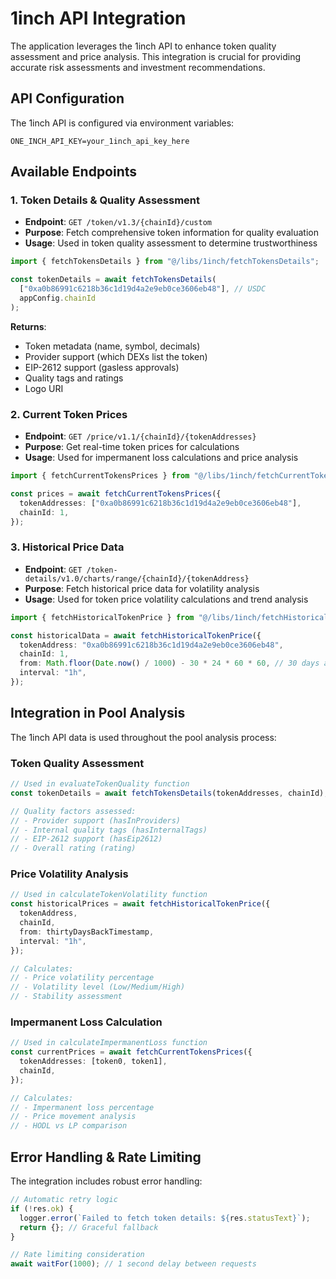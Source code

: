 # 1inch API Integration

The application leverages the 1inch API to enhance token quality assessment and price analysis. This integration is crucial for providing accurate risk assessments and investment recommendations.

## API Configuration

The 1inch API is configured via environment variables:

```env
ONE_INCH_API_KEY=your_1inch_api_key_here
```

## Available Endpoints

### 1. Token Details & Quality Assessment

- **Endpoint**: `GET /token/v1.3/{chainId}/custom`
- **Purpose**: Fetch comprehensive token information for quality evaluation
- **Usage**: Used in token quality assessment to determine trustworthiness

```typescript
import { fetchTokensDetails } from "@/libs/1inch/fetchTokensDetails";

const tokenDetails = await fetchTokensDetails(
  ["0xa0b86991c6218b36c1d19d4a2e9eb0ce3606eb48"], // USDC
  appConfig.chainId
);
```

**Returns**:

- Token metadata (name, symbol, decimals)
- Provider support (which DEXs list the token)
- EIP-2612 support (gasless approvals)
- Quality tags and ratings
- Logo URI

### 2. Current Token Prices

- **Endpoint**: `GET /price/v1.1/{chainId}/{tokenAddresses}`
- **Purpose**: Get real-time token prices for calculations
- **Usage**: Used for impermanent loss calculations and price analysis

```typescript
import { fetchCurrentTokensPrices } from "@/libs/1inch/fetchCurrentTokensPrices";

const prices = await fetchCurrentTokensPrices({
  tokenAddresses: ["0xa0b86991c6218b36c1d19d4a2e9eb0ce3606eb48"],
  chainId: 1,
});
```

### 3. Historical Price Data

- **Endpoint**: `GET /token-details/v1.0/charts/range/{chainId}/{tokenAddress}`
- **Purpose**: Fetch historical price data for volatility analysis
- **Usage**: Used for token price volatility calculations and trend analysis

```typescript
import { fetchHistoricalTokenPrice } from "@/libs/1inch/fetchHistoricalTokenPrice";

const historicalData = await fetchHistoricalTokenPrice({
  tokenAddress: "0xa0b86991c6218b36c1d19d4a2e9eb0ce3606eb48",
  chainId: 1,
  from: Math.floor(Date.now() / 1000) - 30 * 24 * 60 * 60, // 30 days ago
  interval: "1h",
});
```

## Integration in Pool Analysis

The 1inch API data is used throughout the pool analysis process:

### Token Quality Assessment

```typescript
// Used in evaluateTokenQuality function
const tokenDetails = await fetchTokensDetails(tokenAddresses, chainId);

// Quality factors assessed:
// - Provider support (hasInProviders)
// - Internal quality tags (hasInternalTags)
// - EIP-2612 support (hasEip2612)
// - Overall rating (rating)
```

### Price Volatility Analysis

```typescript
// Used in calculateTokenVolatility function
const historicalPrices = await fetchHistoricalTokenPrice({
  tokenAddress,
  chainId,
  from: thirtyDaysBackTimestamp,
  interval: "1h",
});

// Calculates:
// - Price volatility percentage
// - Volatility level (Low/Medium/High)
// - Stability assessment
```

### Impermanent Loss Calculation

```typescript
// Used in calculateImpermanentLoss function
const currentPrices = await fetchCurrentTokensPrices({
  tokenAddresses: [token0, token1],
  chainId,
});

// Calculates:
// - Impermanent loss percentage
// - Price movement analysis
// - HODL vs LP comparison
```

## Error Handling & Rate Limiting

The integration includes robust error handling:

```typescript
// Automatic retry logic
if (!res.ok) {
  logger.error(`Failed to fetch token details: ${res.statusText}`);
  return {}; // Graceful fallback
}

// Rate limiting consideration
await waitFor(1000); // 1 second delay between requests
```

